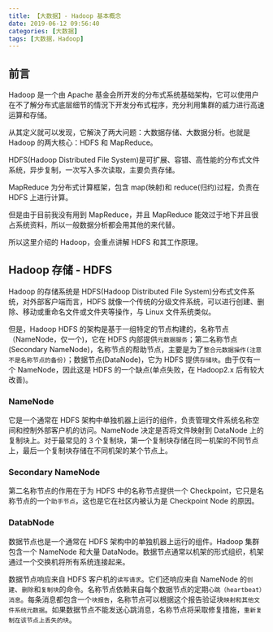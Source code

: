 ```yaml
---
title: 【大数据】- Hadoop 基本概念
date: 2019-06-12 09:56:40
categories: [大数据]
tags: [大数据，Hadoop]
---
```


## 前言

Hadoop 是一个由 Apache 基金会所开发的分布式系统基础架构，它可以使用户在不了解分布式底层细节的情況下开发分布式程序，充分利用集群的威力进行高速运算和存储。

从其定义就可以发现，它解決了两大问题：大数据存储、大数据分析。也就是 Hadoop 的两大核心：HDFS 和 MapReduce。

HDFS(Hadoop Distributed File System)是可扩展、容错、高性能的分布式文件系统，异步复制，一次写入多次读取，主要负责存储。

MapReduce 为分布式计算框架，包含 map(映射)和 reduce(归约)过程，负责在 HDFS 上进行计算。

但是由于目前我没有用到 MapReduce，并且 MapReduce 能效过于地下并且很占系统资料，所以一般数据分析都会用其他的来代替。

所以这里介绍的 Hadoop，会重点讲解 HDFS 和其工作原理。

<!-- more -->

## Hadoop 存储 - HDFS

Hadoop 的存储系统是 HDFS(Hadoop Distributed File System)分布式文件系统，对外部客户端而言，HDFS 就像一个传统的分级文件系统，可以进行创建、删除、移动或重命名文件或文件夹等操作，与 Linux 文件系统类似。

但是，Hadoop HDFS 的架构是基于一组特定的节点构建的，名称节点（NameNode，仅一个)，它在 HDFS 内部提供`元数据服务`；第二名称节点(Secondary NameNode)，名称节点的帮助节点，主要是为了`整合元数据操作(注意不是名称节点的备份)`；数据节点(DataNode)，它为 HDFS 提供`存储块`。由于仅有一个 NameNode，因此这是 HDFS 的一个缺点(单点失败，在 Hadoop2.x 后有较大改善)。

### NameNode

它是一个通常在 HDFS 架构中单独机器上运行的组件，负责管理文件系统名称空间和控制外部客户机的访问。NameNode 决定是否将文件映射到 DataNode 上的复制块上。对于最常见的 3 个复制块，第一个复制块存储在同一机架的不同节点上，最后一个复制块存储在不同机架的某个节点上。

### Secondary NameNode

第二名称节点的作用在于为 HDFS 中的名称节点提供一个 Checkpoint，它只是名称节点的一个`助手节点`，这也是它在社区内被认为是 Checkpoint Node 的原因。

### DatabNode

数据节点也是一个通常在 HDFS 架构中的单独机器上运行的组件。Hadoop 集群包含一个 NameNode 和大量 DataNode。数据节点通常以机架的形式组织，机架通过一个交换机将所有系统连接起来。

数据节点响应来自 HDFS 客户机的`读写请求`。它们还响应来自 NameNode 的`创建`、`删除`和`复制块`的命令。名称节点依赖来自每个数据节点的定期`心跳（heartbeat）消息`。每条消息都包含一个`块报告`，名称节点可以根据这个报告验证块`映射和其他文件系统元数据`。如果数据节点不能发送心跳消息，名称节点将采取修复措施，`重新复制在该节点上丢失的块`。

